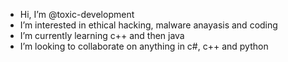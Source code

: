 - Hi, I’m @toxic-development
- I’m interested in ethical hacking, malware anayasis and coding
- I’m currently learning c++ and then java
- I’m looking to collaborate on anything in c#, c++ and python

<!---
- 📫 How to reach me
buffkermitisagod/buffkermitisagod is a ✨ special ✨ repository because its `README.md` (this file) appears on your GitHub profile.
You can click the Preview link to take a look at your changes.
--->
